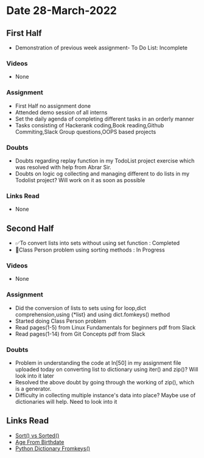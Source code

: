 # Date 28-March-2022

## First Half

- Demonstration of previous week assignment- To Do List: Incomplete

### Videos

- None

### Assignment

- First Half no assignment done
- Attended demo session of all interns
- Set the daily agenda of completing different tasks in an orderly manner
- Tasks consisting of Hackerank coding,Book reading,Github Commiting,Slack Group questions,OOPS based projects

### Doubts

- Doubts regarding replay function in my TodoList project exercise which was resolved with help from Abrar Sir.
- Doubts on logic og collecting and managing different to do lists in my Todolist project?
  Will work on it as soon as possible

### Links Read

- None

## Second Half

- ✅To convert lists into sets without using set function : Completed
- 🔄Class Person problem using sorting methods : In Progress

### Videos

- None

### Assignment

- Did the conversion of lists to sets using for loop,dict comprehension,using {\*list} and using dict.fomkeys() method
- Started doing Class Person problem
- Read pages(1-5) from Linux Fundamentals for beginners pdf from Slack
- Read pages(1-14) from Git Concepts pdf from Slack

### Doubts

- Problem in understanding the code at In[50] in my assignment file uploaded today on converting list to dictionary using iter() and zip()? Will look into it later
- Resolved the above doubt by going through the working of zip(), which is a generator.
- Difficulty in collecting multiple instance's data into place? Maybe use of dictionaries will help. Need to look into it

## Links Read

- [Sort() vs Sorted()](https://www.geeksforgeeks.org/python-difference-between-sorted-and-sort/)
- [Age From Birthdate](https://stackoverflow.com/questions/2217488/age-from-birthdate-in-python/9754466#9754466)
- [Python Dictionary Fromkeys()](https://www.w3schools.com/python/ref_dictionary_fromkeys.asp)
